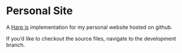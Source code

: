 Personal Site
==========================
A [Harp js](harpjs.com) implementation for my personal website hosted on github.

If you’d like to checkout the source files, navigate to the development branch.
